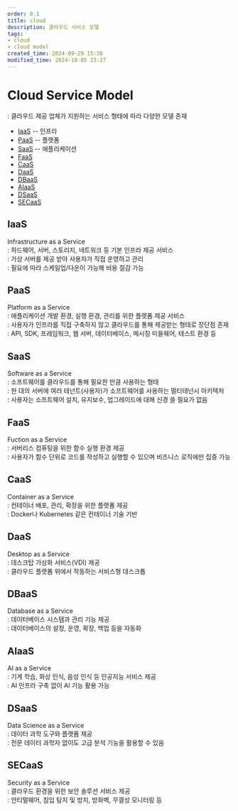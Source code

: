 ```yaml
---
order: 0.1
title: cloud
description: 클라우드 서비스 모델
tags:
- cloud
- cloud model
created_time: 2024-09-29 15:38
modified_time: 2024-10-05 23:27
---
```


# Cloud Service Model
: 클라우드 제공 업체가 지원하는 서비스 형태에 따라 다양한 모델 존재

- [IaaS](#iaas) -- 인프라
- [PaaS](#paas) -- 플랫폼
- [SaaS](#saas) -- 애플리케이션
- [FaaS](#faas)
- [CaaS](#caas)
- [DaaS](#daas)
- [DBaaS](#dbaas)
- [AIaaS](#aiaas)
- [DSaaS](#dsaas)
- [SECaaS](#secaas)


## IaaS
Infrastructure as a Service  
: 하드웨어, 서버, 스토리지, 네트워크 등 기본 인프라 제공 서비스  
: 가상 서버를 제공 받아 사용자가 직접 운영하고 관리  
: 필요에 따라 스케일업/다운이 가능해 비용 절감 가능   



## PaaS
Platform as a Service  
: 애플리케이션 개발 환경, 실행 환경, 관리를 위한 플랫폼 제공 서비스  
: 사용자가 인프라를 직접 구축하지 않고 클라우드를 통해 제공받는 형태로 장단점 존재  
: API, SDK, 프레임워크, 웹 서버, 데이터베이스, 메시징 미들웨어, 테스트 환경 등



## SaaS
Software as a Service  
: 소프트웨어를 클라우드를 통해 필요한 만큼 사용하는 형태  
: 한 대의 서버에 여러 테넌트(사용자)가 소프트웨어를 사용하는 멀티테넌시 아키텍처  
: 사용자는 소프트웨어 설치, 유지보수, 업그레이드에 대해 신경 쓸 필요가 없음



## FaaS
Fuction as a Service  
: 서버리스 컴퓨팅을 위한 함수 실행 환경 제공  
: 사용자가 함수 단위로 코드를 작성하고 실행할 수 있으며 비즈니스 로직에만 집중 가능  



## CaaS
Container as a Service  
: 컨테이너 배포, 관리, 확장을 위한 플랫폼 제공  
: Docker나 Kubernetes 같은 컨테이너 기술 기반  



## DaaS
Desktop as a Service  
: 데스크탑 가상화 서비스(VDI) 제공  
: 클라우드 플랫폼 위에서 작동하는 서비스형 데스크톱  



## DBaaS
Database as a Service  
: 데이터베이스 시스템과 관리 기능 제공  
: 데이터베이스의 설정, 운영, 확장, 백업 등을 자동화



## AIaaS
AI as a Service  
: 기계 학습, 화상 인식, 음성 인식 등 인공지능 서비스 제공  
: AI 인프라 구축 없이 AI 기능 활용 가능  



## DSaaS
Data Science as a Service  
: 데이터 과학 도구와 플랫폼 제공  
: 전문 데이터 과학자 없이도 고급 분석 기능을 활용할 수 있음  



## SECaaS
Security as a Service  
: 클라우드 환경을 위한 보안 솔루션 서비스 제공  
: 안티멀웨어, 침입 탐지 및 방지, 방화벽, 무결성 모니터링 등